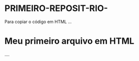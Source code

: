 # PRIMEIRO-REPOSIT-RIO-
Para copiar o código em HTML 
...
<html>
  <h1>Meu primeiro arquivo em HTML</h1>
  </html>
  
  ....




